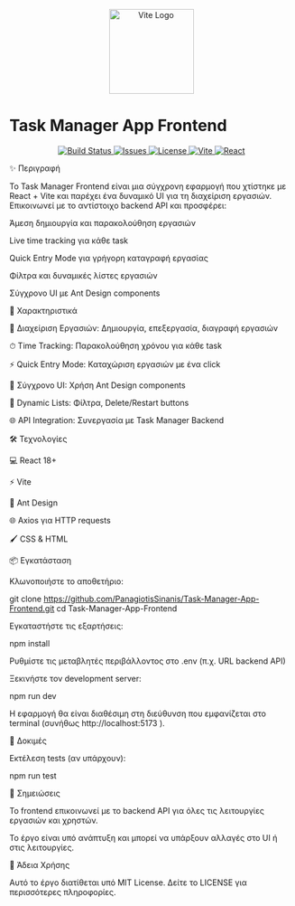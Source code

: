 <p align="center"> <img src="https://vitejs.dev/logo.svg" width="150" alt="Vite Logo"> <h1>Task Manager App Frontend</h1> </p> <p align="center"> <a href="https://github.com/PanagiotisSinanis/Task-Manager-App-Frontend/actions"> <img src="https://img.shields.io/github/actions/workflow/status/PanagiotisSinanis/Task-Manager-App-Frontend/main.yml?label=Build&logo=github&color=blue" alt="Build Status"> </a> <a href="https://github.com/PanagiotisSinanis/Task-Manager-App-Frontend/issues"> <img src="https://img.shields.io/github/issues/PanagiotisSinanis/Task-Manager-App-Frontend?logo=github&color=orange" alt="Issues"> </a> <a href="https://github.com/PanagiotisSinanis/Task-Manager-App-Frontend/blob/main/LICENSE"> <img src="https://img.shields.io/github/license/PanagiotisSinanis/Task-Manager-App-Frontend?color=green" alt="License"> </a> <a href="https://vitejs.dev/"> <img src="https://img.shields.io/badge/Vite-FF0050?logo=vite&logoColor=white" alt="Vite"> </a> <a href="https://reactjs.org/"> <img src="https://img.shields.io/badge/React-61DAFB?logo=react&logoColor=black" alt="React"> </a> </p>
✨ Περιγραφή

Το Task Manager Frontend είναι μια σύγχρονη εφαρμογή που χτίστηκε με React + Vite και παρέχει ένα δυναμικό UI για τη διαχείριση εργασιών. Επικοινωνεί με το αντίστοιχο backend API και προσφέρει:

Άμεση δημιουργία και παρακολούθηση εργασιών

Live time tracking για κάθε task

Quick Entry Mode για γρήγορη καταγραφή εργασίας

Φίλτρα και δυναμικές λίστες εργασιών

Σύγχρονο UI με Ant Design components

🚀 Χαρακτηριστικά
<div align="left">

📝 Διαχείριση Εργασιών: Δημιουργία, επεξεργασία, διαγραφή εργασιών

⏱ Time Tracking: Παρακολούθηση χρόνου για κάθε task

⚡ Quick Entry Mode: Καταχώριση εργασιών με ένα click

🎨 Σύγχρονο UI: Χρήση Ant Design components

🔄 Dynamic Lists: Φίλτρα, Delete/Restart buttons

🌐 API Integration: Συνεργασία με Task Manager Backend

</div>
🛠️ Τεχνολογίες
<div align="left">

💻 React 18+

⚡ Vite

🎨 Ant Design

🌐 Axios για HTTP requests

🖌 CSS & HTML

</div>
📦 Εγκατάσταση
<div align="left">

Κλωνοποιήστε το αποθετήριο:

git clone https://github.com/PanagiotisSinanis/Task-Manager-App-Frontend.git
cd Task-Manager-App-Frontend


Εγκαταστήστε τις εξαρτήσεις:

npm install


Ρυθμίστε τις μεταβλητές περιβάλλοντος στο .env (π.χ. URL backend API)

Ξεκινήστε τον development server:

npm run dev


Η εφαρμογή θα είναι διαθέσιμη στη διεύθυνση που εμφανίζεται στο terminal (συνήθως http://localhost:5173
).

</div>
🧪 Δοκιμές
<div align="left">

Εκτέλεση tests (αν υπάρχουν):

npm run test

</div>
📌 Σημειώσεις
<div align="left">

Το frontend επικοινωνεί με το backend API για όλες τις λειτουργίες εργασιών και χρηστών.

Το έργο είναι υπό ανάπτυξη και μπορεί να υπάρξουν αλλαγές στο UI ή στις λειτουργίες.

</div>
📄 Άδεια Χρήσης
<div align="left">

Αυτό το έργο διατίθεται υπό MIT License. Δείτε το LICENSE
 για περισσότερες πληροφορίες.

</div>
